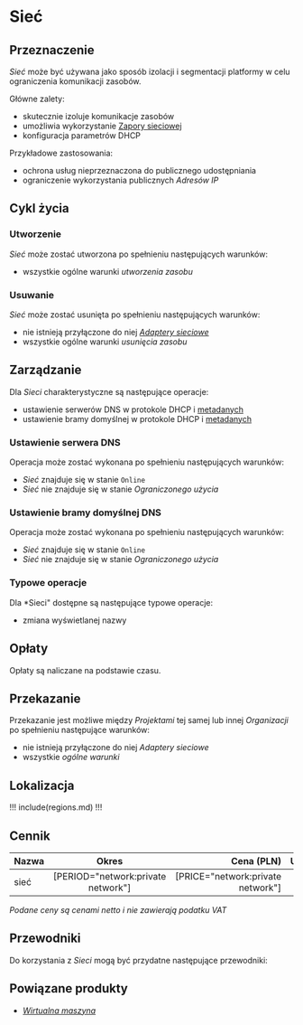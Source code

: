 # Sieć

## Przeznaczenie

*Sieć* może być używana jako sposób izolacji i segmentacji platformy w celu ograniczenia komunikacji zasobów.

Główne zalety:

 * skutecznie izoluje komunikacje zasobów
 * umożliwia wykorzystanie [Zapory sieciowej](/resource/networking/firewall.md)
 * konfiguracja parametrów DHCP

Przykładowe zastosowania:

 * ochrona usług nieprzeznaczona do publicznego udostępniania
 * ograniczenie wykorzystania publicznych *Adresów IP*

## Cykl życia

### Utworzenie

*Sieć* może zostać utworzona po spełnieniu następujących warunków:

 * wszystkie ogólne warunki *utworzenia zasobu*

### Usuwanie

*Sieć* może zostać usunięta po spełnieniu następujących warunków:

 * nie istnieją przyłączone do niej *[Adaptery sieciowe](/resource/networking/network-adapter.md)*
 * wszystkie ogólne warunki *usunięcia zasobu*

## Zarządzanie

Dla *Sieci* charakterystyczne są następujące operacje:

 * ustawienie serwerów DNS w protokole DHCP i [metadanych](/resource/compute/virtual-machine.md#metadane)
 * ustawienie bramy domyślnej w protokole DHCP i [metadanych](/resource/compute/virtual-machine.md#metadane)

### Ustawienie serwera DNS

Operacja może zostać wykonana po spełnieniu następujących warunków:

 * *Sieć* znajduje się w stanie ```Online```
 * *Sieć* nie znajduje się w stanie *Ograniczonego użycia*

### Ustawienie bramy domyślnej DNS

Operacja może zostać wykonana po spełnieniu następujących warunków:

 * *Sieć* znajduje się w stanie ```Online```
 * *Sieć* nie znajduje się w stanie *Ograniczonego użycia*

### Typowe operacje

Dla *Sieci" dostępne są następujące typowe operacje:

 * zmiana wyświetlanej nazwy

## Opłaty

Opłaty są naliczane na podstawie czasu.

## Przekazanie

Przekazanie jest możliwe między *Projektami* tej samej lub innej *Organizacji* po spełnieniu następujące warunków:

 * nie istnieją przyłączone do niej *Adaptery sieciowe*
 * wszystkie *ogólne warunki*

## Lokalizacja

!!! include(regions.md) !!!

## Cennik

Nazwa              | Okres                              | Cena (PLN)                        | Uwagi
------------------ | :--------------------------------: | --------------------------------: | :----
sieć               | [PERIOD="network:private network"] | [PRICE="network:private network"] |

*Podane ceny są cenami netto i nie zawierają podatku VAT*

## Przewodniki

Do korzystania z *Sieci* mogą być przydatne następujące przewodniki:

<PageList path_re="guide/networking/network/"/>

## Powiązane produkty

 * *[Wirtualna maszyna](/resource/compute/virtual-machine.md)*